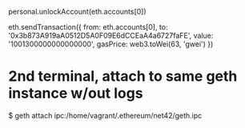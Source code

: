 personal.unlockAccount(eth.accounts[0])

eth.sendTransaction({
  from: eth.accounts[0], 
  to: '0x3b873A919aA0512D5A0F09E6dCCEaA4a6727faFE', 
  value: '1001300000000000000',
  gasPrice: web3.toWei(63, 'gwei')
})


# 2nd terminal, attach to same geth instance w/out logs
$ geth attach ipc:/home/vagrant/.ethereum/net42/geth.ipc 